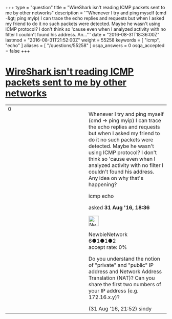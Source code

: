 +++
type = "question"
title = "WireShark isn&#x27;t reading ICMP packets sent to me by other networks"
description = '''Whenever I try and ping myself (cmd -&amp;gt; ping myip) I can trace the echo replies and requests but when I asked my friend to do it no such packets were detected. Maybe he wasn&#x27;t using ICMP protocol? I don&#x27;t think so &#x27;cause even when I analyzed activity with no filter I couldn&#x27;t found his address. An...'''
date = "2016-08-31T18:36:00Z"
lastmod = "2016-08-31T21:52:00Z"
weight = 55258
keywords = [ "icmp", "echo" ]
aliases = [ "/questions/55258" ]
osqa_answers = 0
osqa_accepted = false
+++

<div class="headNormal">

# [WireShark isn't reading ICMP packets sent to me by other networks](/questions/55258/wireshark-isnt-reading-icmp-packets-sent-to-me-by-other-networks)

</div>

<div id="main-body">

<div id="askform">

<table id="question-table" style="width:100%;"><colgroup><col style="width: 50%" /><col style="width: 50%" /></colgroup><tbody><tr class="odd"><td style="width: 30px; vertical-align: top"><div class="vote-buttons"><span id="post-55258-upvote" class="ajax-command post-vote up" rel="nofollow" title="I like this post (click again to cancel)"> </span><div id="post-55258-score" class="post-score" title="current number of votes">0</div><span id="post-55258-downvote" class="ajax-command post-vote down" rel="nofollow" title="I dont like this post (click again to cancel)"> </span> <span id="favorite-mark" class="ajax-command favorite-mark" rel="nofollow" title="mark/unmark this question as favorite (click again to cancel)"> </span><div id="favorite-count" class="favorite-count"></div></div></td><td><div id="item-right"><div class="question-body"><p>Whenever I try and ping myself (cmd -&gt; ping myip) I can trace the echo replies and requests but when I asked my friend to do it no such packets were detected. Maybe he wasn't using ICMP protocol? I don't think so 'cause even when I analyzed activity with no filter I couldn't found his address. Any idea on why that's happening?</p></div><div id="question-tags" class="tags-container tags"><span class="post-tag tag-link-icmp" rel="tag" title="see questions tagged &#39;icmp&#39;">icmp</span> <span class="post-tag tag-link-echo" rel="tag" title="see questions tagged &#39;echo&#39;">echo</span></div><div id="question-controls" class="post-controls"></div><div class="post-update-info-container"><div class="post-update-info post-update-info-user"><p>asked <strong>31 Aug '16, 18:36</strong></p><img src="https://secure.gravatar.com/avatar/0ff84e431f808e73075ad133cdba5f12?s=32&amp;d=identicon&amp;r=g" class="gravatar" width="32" height="32" alt="NewbieNetwork&#39;s gravatar image" /><p><span>NewbieNetwork</span><br />
<span class="score" title="6 reputation points">6</span><span title="1 badges"><span class="badge1">●</span><span class="badgecount">1</span></span><span title="1 badges"><span class="silver">●</span><span class="badgecount">1</span></span><span title="2 badges"><span class="bronze">●</span><span class="badgecount">2</span></span><br />
<span class="accept_rate" title="Rate of the user&#39;s accepted answers">accept rate:</span> <span title="NewbieNetwork has no accepted answers">0%</span></p></div></div><div id="comments-container-55258" class="comments-container"><span id="55261"></span><div id="comment-55261" class="comment"><div id="post-55261-score" class="comment-score"></div><div class="comment-text"><p>Do you understand the notion of "private" and "public" IP address and Network Address Translation (NAT)? Can you share the first two numbers of your IP address (e.g. 172.16.x.y)?</p></div><div id="comment-55261-info" class="comment-info"><span class="comment-age">(31 Aug '16, 21:52)</span> <span class="comment-user userinfo">sindy</span></div></div></div><div id="comment-tools-55258" class="comment-tools"></div><div class="clear"></div><div id="comment-55258-form-container" class="comment-form-container"></div><div class="clear"></div></div></td></tr></tbody></table>

</div>

</div>

